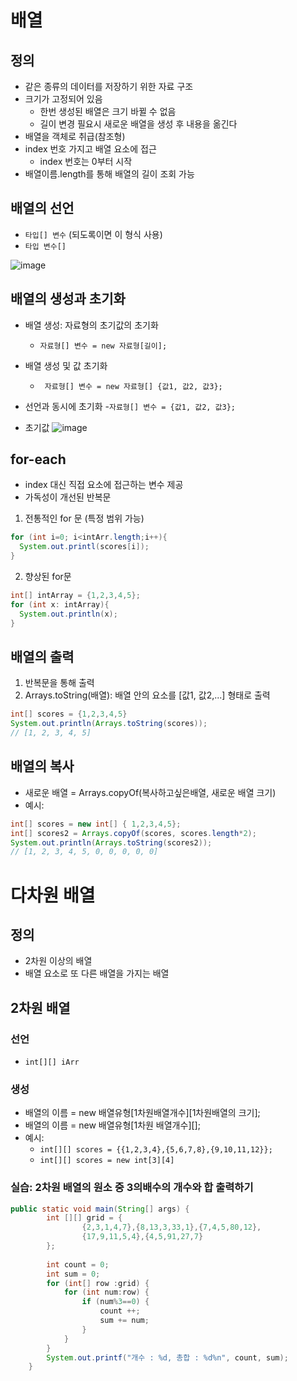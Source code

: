 # 배열

## 정의
- 같은 종류의 데이터를 저장하기 위한 자료 구조
- 크기가 고정되어 있음 
  - 한번 생성된 배열은 크기 바뀔 수 없음
  - 길이 변경 필요시 새로운 배열을 생성 후 내용을 옮긴다
- 배열을 객체로 취급(참조형)
- index 번호 가지고 배열 요소에 접근
  - index 번호는 0부터 시작
- 배열이름.length를 통해 배열의 길이 조회 가능

## 배열의 선언
- `타입[] 변수` (되도록이면 이 형식 사용)
- `타입 변수[]`

![image](https://user-images.githubusercontent.com/122726684/229296798-1dc4eff7-4d67-4b7a-82cb-fae8eea06759.png)


## 배열의 생성과 초기화
- 배열 생성: 자료형의 초기값의 초기화
  - `자료형[] 변수 = new 자료형[길이];`
- 배열 생성 및 값 초기화
  - ` 자료형[] 변수 = new 자료형[] {값1, 값2, 값3};`
- 선언과 동시에 초기화
  -`자료형[] 변수 = {값1, 값2, 값3};`

- 초기값
![image](https://user-images.githubusercontent.com/122726684/229297403-293073dd-8eeb-481c-b717-d0100d4c5757.png)

## for-each
- index 대신 직접 요소에 접근하는 변수 제공
- 가독성이 개선된 반복문
1. 전통적인 for 문 (특정 범위 가능)
```java
for (int i=0; i<intArr.length;i++){
  System.out.printl(scores[i]);
}
```
2. 향상된 for문
```java
int[] intArray = {1,2,3,4,5};
for (int x: intArray){
  System.out.println(x);
}
```

## 배열의 출력
1. 반복문을 통해 출력
2. Arrays.toString(배열): 배열 안의 요소를 [값1, 값2,...] 형태로 출력
```java
int[] scores = {1,2,3,4,5}
System.out.println(Arrays.toString(scores)); 
// [1, 2, 3, 4, 5]
```

## 배열의 복사
- 새로운 배열 = Arrays.copyOf(복사하고싶은배열, 새로운 배열 크기)
- 예시:
```java
int[] scores = new int[] { 1,2,3,4,5};
int[] scores2 = Arrays.copyOf(scores, scores.length*2);
System.out.println(Arrays.toString(scores2));
// [1, 2, 3, 4, 5, 0, 0, 0, 0, 0]
```

# 다차원 배열
## 정의
- 2차원 이상의 배열
- 배열 요소로 또 다른 배열을 가지는 배열
## 2차원 배열
### 선언
- `int[][] iArr`
### 생성
- 배열의 이름 = new 배열유형[1차원배열개수][1차원배열의 크기];
- 배열의 이름 = new 배열유형[1차원 배열개수][];
- 예시:
  - `int[][] scores = {{1,2,3,4},{5,6,7,8},{9,10,11,12}};`
  - `int[][] scores = new int[3][4]`

### 실습: 2차원 배열의 원소 중 3의배수의 개수와 합 출력하기
```java
public static void main(String[] args) {
		int [][] grid = {
				{2,3,1,4,7},{8,13,3,33,1},{7,4,5,80,12},
				{17,9,11,5,4},{4,5,91,27,7}
		};
		
		int count = 0;
		int sum = 0;
		for (int[] row :grid) {
			for (int num:row) {
				if (num%3==0) {
					count ++;
					sum += num;
				}
			}
		}
		System.out.printf("개수 : %d, 총합 : %d%n", count, sum);
	}
```

